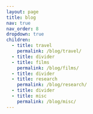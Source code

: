 ```yaml
---
layout: page
title: blog
nav: true
nav_order: 8
dropdown: true
children:
  - title: travel
    permalink: /blog/travel/
  - title: divider
  - title: films
    permalink: /blog/films/
  - title: divider
  - title: research
    permalink: /blog/research/
  - title: divider
  - title: misc
    permalink: /blog/misc/
---
```

